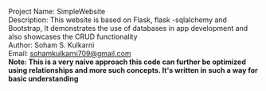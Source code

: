 Project Name: SimpleWebsite <br>
Description: This website is based on Flask, flask -sqlalchemy and Bootstrap, It demonstrates the use of databases in app development and also showcases the CRUD functionality <br>
Author: Soham S. Kulkarni <br>
Email: sohamkulkarni709@gmail.com <br>
**Note: This is a very naive approach this code can further be optimized using relationships and more such concepts. It's written in such a way for basic understanding**
